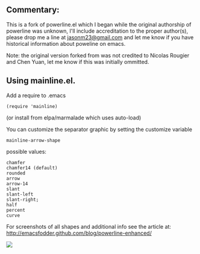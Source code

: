 ## Commentary:

This is a fork of powerline.el which I began while the original
authorship of powerline was unknown, I'll include accreditation to
the proper author(s), please drop me a line at jasonm23@gmail.com
and let me know if you have historical information about poweline
on emacs.

Note: the original version forked from was not credited to Nicolas
Rougier and Chen Yuan, let me know if this was initially ommitted.

## Using mainline.el.

Add a require to .emacs 

    (require 'mainline) 

(or install from elpa/marmalade which uses auto-load)

You can customize the separator graphic by setting the customize variable

    mainline-arrow-shape

possible values:

    chamfer
    chamfer14 (default)
    rounded
    arrow
    arrow-14
    slant
    slant-left
    slant-right;
    half
    percent
    curve

For screenshots of all shapes and additional info see the article at:
http://emacsfodder.github.com/blog/powerline-enhanced/

![](https://raw.github.com/jasonm23/emacs-mainline/master/emacs-mainline.png)
